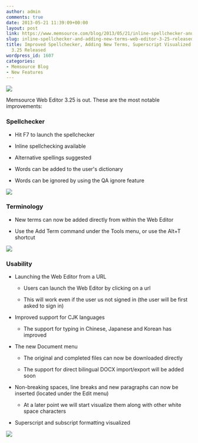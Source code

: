 ```yaml
---
author: admin
comments: true
date: 2013-05-21 11:39:09+00:00
layout: post
link: https://www.memsource.com/blog/2013/05/21/inline-spellchecker-and-adding-new-terms-web-editor-3-25-released/
slug: inline-spellchecker-and-adding-new-terms-web-editor-3-25-released
title: Improved Spellchecker, Adding New Terms, Superscript Visualized - Web Editor
  3.25 Released
wordpress_id: 1607
categories:
- Memsource Blog
- New Features
---
```


[![](/wp-content/uploads/2012/08/MemSource-Cloud-–-medium.png)](http://www.memsource.com/)

Memsource Web Editor 3.25 is out. These are the most notable improvements:<!-- more -->


### Spellchecker





	
  * Hit F7 to launch the spellchecker

	
  * Inline spellchecking available

	
  * Alternative spellings suggested

	
  * Words can be added to the user's dictionary

	
  * Words can be ignored by using the QA ignore feature


[![](/wp-content/uploads/2013/05/Internal-spellchecker-twe-300x171.png)](/wp-content/uploads/2013/05/Internal-spellchecker-twe.png)


### Terminology





	
  * New terms can now be added directly from within the Web Editor

	
  * Use the Add Term command under the Tools menu, or use the Alt+T shortcut


[![](/wp-content/uploads/2013/05/add-term-300x76.png)](/wp-content/uploads/2013/05/add-term.png)


### Usability





	
  * Launching the Web Editor from a URL

	
    * Users can launch the Web Editor by clicking on a url

	
    * This will work even if the user us not signed in (the user will be first asked to sign in)




	
  * Improved support for CJK languages

	
    * The support for typing in Chinese, Japanese and Korean has improved




	
  * The new Document menu

	
    * The original and completed files can now be downloaded directly

	
    * The support for direct bilingual DOCX import/export will be added soon




	
  * Non-breaking spaces, line breaks and new paragraphs can now be inserted (located under the Edit menu)

	
    * At a later point we will start visualize them along with other white space characters




	
  * Superscript and subscript formatting visualized


[![](/wp-content/uploads/2013/05/superscript-300x37.png)](/wp-content/uploads/2013/05/superscript.png)


